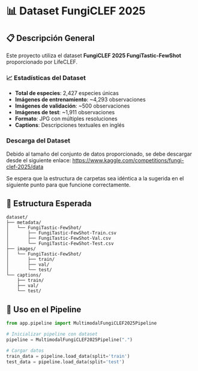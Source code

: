 # 📊 Dataset FungiCLEF 2025

## 📋 Descripción General

Este proyecto utiliza el dataset **FungiCLEF 2025 FungiTastic-FewShot** proporcionado por LifeCLEF.

### 📈 Estadísticas del Dataset
- **Total de especies**: 2,427 especies únicas
- **Imágenes de entrenamiento**: ~4,293 observaciones
- **Imágenes de validación**: ~500 observaciones  
- **Imágenes de test**: ~1,911 observaciones
- **Formato**: JPG con múltiples resoluciones
- **Captions**: Descripciones textuales en inglés

### Descarga del Dataset

Debido al tamaño del conjunto de datos proporcionado, se debe descargar desde el siguiente enlace: https://www.kaggle.com/competitions/fungi-clef-2025/data

Se espera que la estructura de carpetas sea idéntica a la sugerida en el siguiente punto para que funcione correctamente.

## 📁 Estructura Esperada

```
dataset/
├── metadata/
│   └── FungiTastic-FewShot/
│       ├── FungiTastic-FewShot-Train.csv
│       ├── FungiTastic-FewShot-Val.csv
│       └── FungiTastic-FewShot-Test.csv
├── images/
│   └── FungiTastic-FewShot/
│       ├── train/
│       ├── val/
│       └── test/
└── captions/
    ├── train/
    ├── val/
    └── test/
```

## 🔧 Uso en el Pipeline

```python
from app.pipeline import MultimodalFungiCLEF2025Pipeline

# Inicializar pipeline con dataset
pipeline = MultimodalFungiCLEF2025Pipeline(".")

# Cargar datos
train_data = pipeline.load_data(split='train')
test_data = pipeline.load_data(split='test')
```
